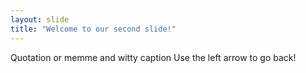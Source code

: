 ```yaml
---
layout: slide
title: "Welcome to our second slide!"
---
```

Quotation or memme and witty caption 
Use the left arrow to go back!
